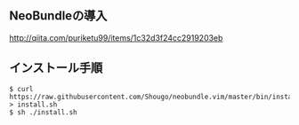 ## NeoBundleの導入
http://qiita.com/puriketu99/items/1c32d3f24cc2919203eb

## インストール手順
```
$ curl https://raw.githubusercontent.com/Shougo/neobundle.vim/master/bin/install.sh > install.sh
$ sh ./install.sh
```
